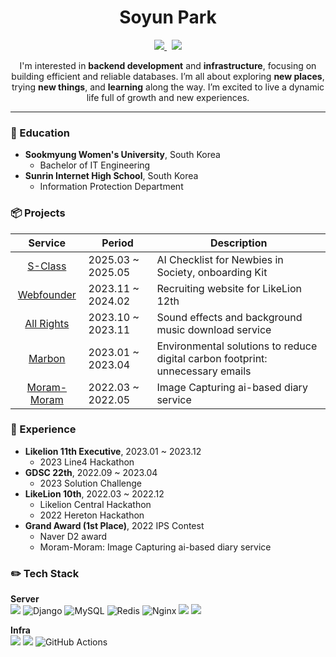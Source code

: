 <div align="center">

  # Soyun Park

  <p align="center">
    <a href="https://www.linkedin.com/in/soyun-park-565818341/">
      <img src="https://img.shields.io/badge/LinkedIn-0A66C2?style=flat-square&logo=LinkedIn&logoColor=white&link=https://www.linkedin.com/in/soyun-park-565818341/"/>
    </a>&nbsp
    <a href="mailto:happine2s@sookmyung.ac.kr">
      <img src="https://img.shields.io/badge/happine2s@sookmyung.ac.kr-005AAA?style=flat-square&logo=snowflake&logoColor=white&link=happine2s@sookmyung.ac.kr"/>
    </a>
  </p>

  I'm interested in **backend development** and **infrastructure**, focusing on building efficient and reliable databases. I’m all about exploring **new places**, trying **new things**, and **learning** along the way. I’m excited to live a dynamic life full of growth and new experiences.

</div>

---

### 🏫 Education
- **Sookmyung Women's University**, South Korea
  - Bachelor of IT Engineering
- **Sunrin Internet High School**, South Korea
  - Information Protection Department


### 📦 Projects
| Service | Period | Description |
| :---: | --- | --- |
| [S-Class](https://github.com/onboarding-kit/onboarding-kit-backend) | 2025.03 ~ 2025.05 | AI Checklist for Newbies in Society, onboarding Kit |
| [Webfounder](https://github.com/Likelion-at-SMWU-WebFounder/Recruit-Backend) | 2023.11 ~ 2024.02 | Recruiting website for LikeLion 12th |
| [All Rights](https://github.com/happine2s/Allrights-server) | 2023.10 ~ 2023.11 | Sound effects and background music download service |
| [Marbon](https://github.com/dsc-sookmyung/2023-Nerror-SolutionChallenge) | 2023.01 ~ 2023.04 | Environmental solutions to reduce digital carbon footprint: unnecessary emails | Sound effects and background music download service |
| [Moram-Moram](https://github.com/ZUITOPIA/moram_moram) | 2022.03 ~ 2022.05 | Image Capturing ai-based diary service |


### 📍 Experience
- **Likelion 11th Executive**, 2023.01 ~ 2023.12
  - 2023 Line4 Hackathon
- **GDSC 22th**, 2022.09 ~ 2023.04
    - 2023 Solution Challenge
- **LikeLion 10th**, 2022.03 ~ 2022.12
  - Likelion Central Hackathon
  - 2022 Hereton Hackathon
- **Grand Award (1st Place)**, 2022 IPS Contest
  - Naver D2 award
  - Moram-Moram: Image Capturing ai-based diary service


### ✏️ Tech Stack
**Server**
<br>
<img src="https://img.shields.io/badge/Spring Boot-6DB33F?style=flat-square&logo=springboot&logoColor=white"/>
<img alt="Django" src="https://img.shields.io/badge/django-%23092E20.svg?style=flat-square&logo=django&logoColor=white"/>
<img alt="MySQL" src="https://img.shields.io/badge/mysql-%2300f.svg?style=flat-square&logo=mysql&logoColor=white"/>
<img alt="Redis" src="https://img.shields.io/badge/redis-%23DD0031.svg?style=flat-square&logo=redis&logoColor=white"/>
<img alt="Nginx" src="https://img.shields.io/badge/nginx-%23009639.svg?style=flat-square&logo=nginx&logoColor=white"/>
<img src="https://img.shields.io/badge/Java-007396?style=flat-square&logo=Java&logoColor=white">
<img src="https://img.shields.io/badge/Python-3776AB?style=flat-square&logo=Python&logoColor=white">



**Infra**
<br>
<img src="https://img.shields.io/badge/Amazon AWS-3776AB?style=flat-square&logo=amazonaws&logoColor=white"/>
<img src="https://img.shields.io/badge/Docker-2496ED?style=flat-square&logo=Docker&logoColor=white"/>
<img alt="GitHub Actions" src="https://img.shields.io/badge/githubactions-%232671E5.svg?style=flat-square&logo=githubactions&logoColor=white"/>
